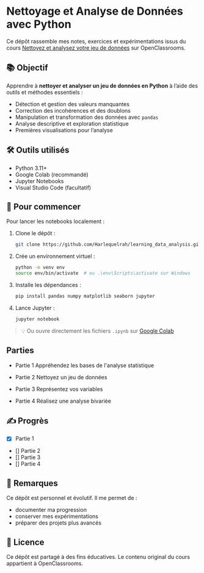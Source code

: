 # Nettoyage et Analyse de Données avec Python

Ce dépôt rassemble mes notes, exercices et expérimentations issus du cours [Nettoyez et analysez votre jeu de données](https://openclassrooms.com/fr/courses/7410486-nettoyez-et-analysez-votre-jeu-de-donnees) sur OpenClassrooms.

## 📚 Objectif

Apprendre à **nettoyer et analyser un jeu de données en Python** à l’aide des outils et méthodes essentiels :
- Détection et gestion des valeurs manquantes
- Correction des incohérences et des doublons
- Manipulation et transformation des données avec `pandas`
- Analyse descriptive et exploration statistique
- Premières visualisations pour l’analyse

## 🛠️ Outils utilisés

- Python 3.11+
- Google Colab (recommandé)
- Jupyter Notebooks
- Visual Studio Code (facultatif)

## 🚀 Pour commencer

Pour lancer les notebooks localement :

1. Clone le dépôt :
   ```bash
   git clone https://github.com/Harlequelrah/learning_data_analysis.git
   ```
2. Crée un environnement virtuel :
   ```bash
   python -m venv env
   source env/bin/activate  # ou .\env\Scripts\activate sur Windows
   ```
3. Installe les dépendances :
   ```bash
   pip install pandas numpy matplotlib seaborn jupyter
   ```
4. Lance Jupyter :
   ```bash
   jupyter notebook
   ```
> 💡 Ou ouvre directement les fichiers `.ipynb` sur [Google Colab](https://colab.research.google.com/)

## Parties

- Partie 1
Appréhendez les bases de l'analyse statistique


- Partie 2
Nettoyez un jeu de données


- Partie 3
Représentez vos variables


- Partie 4
Réalisez une analyse bivariée

## ✍️ Progrès

- [x] Partie 1
- [] Partie 2
- [] Partie 3
- [] Partie 4

## 📌 Remarques

Ce dépôt est personnel et évolutif. Il me permet de :
- documenter ma progression
- conserver mes expérimentations
- préparer des projets plus avancés

## 📖 Licence

Ce dépôt est partagé à des fins éducatives. Le contenu original du cours appartient à OpenClassrooms.
